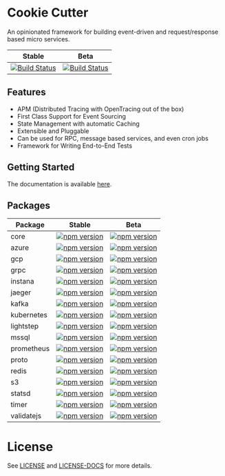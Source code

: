 # Cookie Cutter

An opinionated framework for building event-driven and request/response based micro services.

| Stable | Beta |
|--------|------|
| [![Build Status](https://travis-ci.org/walmartlabs/cookie-cutter.svg?branch=master)](https://travis-ci.org/walmartlabs/cookie-cutter) | [![Build Status](https://travis-ci.org/walmartlabs/cookie-cutter.svg?branch=develop)](https://travis-ci.org/walmartlabs/cookie-cutter) | 

## Features

* APM (Distributed Tracing with OpenTracing out of the box)
* First Class Support for Event Sourcing
* State Management with automatic Caching
* Extensible and Pluggable
* Can be used for RPC, message based services, and even cron jobs
* Framework for Writing End-to-End Tests

## Getting Started

The documentation is available [here](https://walmartlabs.github.io/cookie-cutter).

## Packages

| Package | Stable | Beta |
|---------|--------|------|
| core | [![npm version](https://badgen.net/npm/v/@walmartlabs/cookie-cutter-core)](https://www.npmjs.com/package/@walmartlabs/cookie-cutter-core) | [![npm version](https://badgen.net/npm/v/@walmartlabs/cookie-cutter-core/next)](https://www.npmjs.com/package/@walmartlabs/cookie-cutter-core/v/next) |
| azure | [![npm version](https://badgen.net/npm/v/@walmartlabs/cookie-cutter-azure)](https://www.npmjs.com/package/@walmartlabs/cookie-cutter-azure) | [![npm version](https://badgen.net/npm/v/@walmartlabs/cookie-cutter-azure/next)](https://www.npmjs.com/package/@walmartlabs/cookie-cutter-azure/v/next) |
| gcp | [![npm version](https://badgen.net/npm/v/@walmartlabs/cookie-cutter-gcp)](https://www.npmjs.com/package/@walmartlabs/cookie-cutter-gcp) | [![npm version](https://badgen.net/npm/v/@walmartlabs/cookie-cutter-gcp/next)](https://www.npmjs.com/package/@walmartlabs/cookie-cutter-gcp/v/next) |
| grpc | [![npm version](https://badgen.net/npm/v/@walmartlabs/cookie-cutter-grpc)](https://www.npmjs.com/package/@walmartlabs/cookie-cutter-grpc) | [![npm version](https://badgen.net/npm/v/@walmartlabs/cookie-cutter-grpc/next)](https://www.npmjs.com/package/@walmartlabs/cookie-cutter-grpc/v/next) |
| instana | [![npm version](https://badgen.net/npm/v/@walmartlabs/cookie-cutter-instana)](https://www.npmjs.com/package/@walmartlabs/cookie-cutter-instana) | [![npm version](https://badgen.net/npm/v/@walmartlabs/cookie-cutter-instana/next)](https://www.npmjs.com/package/@walmartlabs/cookie-cutter-instana/v/next) |
| jaeger | [![npm version](https://badgen.net/npm/v/@walmartlabs/cookie-cutter-jaeger)](https://www.npmjs.com/package/@walmartlabs/cookie-cutter-jaeger) | [![npm version](https://badgen.net/npm/v/@walmartlabs/cookie-cutter-jaeger/next)](https://www.npmjs.com/package/@walmartlabs/cookie-cutter-jaeger/v/next) |
| kafka | [![npm version](https://badgen.net/npm/v/@walmartlabs/cookie-cutter-kafka)](https://www.npmjs.com/package/@walmartlabs/cookie-cutter-kafka) | [![npm version](https://badgen.net/npm/v/@walmartlabs/cookie-cutter-kafka/next)](https://www.npmjs.com/package/@walmartlabs/cookie-cutter-kafka/v/next) |
| kubernetes | [![npm version](https://badgen.net/npm/v/@walmartlabs/cookie-cutter-kubernetes)](https://www.npmjs.com/package/@walmartlabs/cookie-cutter-kubernetes) | [![npm version](https://badgen.net/npm/v/@walmartlabs/cookie-cutter-kubernetes/next)](https://www.npmjs.com/package/@walmartlabs/cookie-cutter-kubernetes/v/next) |
| lightstep | [![npm version](https://badgen.net/npm/v/@walmartlabs/cookie-cutter-lightstep)](https://www.npmjs.com/package/@walmartlabs/cookie-cutter-lightstep) | [![npm version](https://badgen.net/npm/v/@walmartlabs/cookie-cutter-lightstep/next)](https://www.npmjs.com/package/@walmartlabs/cookie-cutter-lightstep/v/next) |
| mssql | [![npm version](https://badgen.net/npm/v/@walmartlabs/cookie-cutter-mssql)](https://www.npmjs.com/package/@walmartlabs/cookie-cutter-mssql) | [![npm version](https://badgen.net/npm/v/@walmartlabs/cookie-cutter-mssql/next)](https://www.npmjs.com/package/@walmartlabs/cookie-cutter-mssql/v/next) |
| prometheus | [![npm version](https://badgen.net/npm/v/@walmartlabs/cookie-cutter-prometheus)](https://www.npmjs.com/package/@walmartlabs/cookie-cutter-prometheus) | [![npm version](https://badgen.net/npm/v/@walmartlabs/cookie-cutter-prometheus/next)](https://www.npmjs.com/package/@walmartlabs/cookie-cutter-prometheus/v/next) |
| proto | [![npm version](https://badgen.net/npm/v/@walmartlabs/cookie-cutter-proto)](https://www.npmjs.com/package/@walmartlabs/cookie-cutter-proto) | [![npm version](https://badgen.net/npm/v/@walmartlabs/cookie-cutter-proto/next)](https://www.npmjs.com/package/@walmartlabs/cookie-cutter-proto/v/next) |
| redis | [![npm version](https://badgen.net/npm/v/@walmartlabs/cookie-cutter-redis)](https://www.npmjs.com/package/@walmartlabs/cookie-cutter-redis) | [![npm version](https://badgen.net/npm/v/@walmartlabs/cookie-cutter-redis/next)](https://www.npmjs.com/package/@walmartlabs/cookie-cutter-redis/v/next) |
| s3 | [![npm version](https://badgen.net/npm/v/@walmartlabs/cookie-cutter-s3)](https://www.npmjs.com/package/@walmartlabs/cookie-cutter-s3) | [![npm version](https://badgen.net/npm/v/@walmartlabs/cookie-cutter-s3/next)](https://www.npmjs.com/package/@walmartlabs/cookie-cutter-s3/v/next) |
| statsd | [![npm version](https://badgen.net/npm/v/@walmartlabs/cookie-cutter-statsd)](https://www.npmjs.com/package/@walmartlabs/cookie-cutter-statsd) | [![npm version](https://badgen.net/npm/v/@walmartlabs/cookie-cutter-statsd/next)](https://www.npmjs.com/package/@walmartlabs/cookie-cutter-statsd/v/next) |
| timer | [![npm version](https://badgen.net/npm/v/@walmartlabs/cookie-cutter-timer)](https://www.npmjs.com/package/@walmartlabs/cookie-cutter-timer) | [![npm version](https://badgen.net/npm/v/@walmartlabs/cookie-cutter-timer/next)](https://www.npmjs.com/package/@walmartlabs/cookie-cutter-timer/v/next) |
| validatejs | [![npm version](https://badgen.net/npm/v/@walmartlabs/cookie-cutter-validatejs)](https://www.npmjs.com/package/@walmartlabs/cookie-cutter-validatejs) | [![npm version](https://badgen.net/npm/v/@walmartlabs/cookie-cutter-validatejs/next)](https://www.npmjs.com/package/@walmartlabs/cookie-cutter-validatejs/v/next) |

# License

See [LICENSE](LICENSE.md) and [LICENSE-DOCS](LICENSE-DOCS) for more details.
